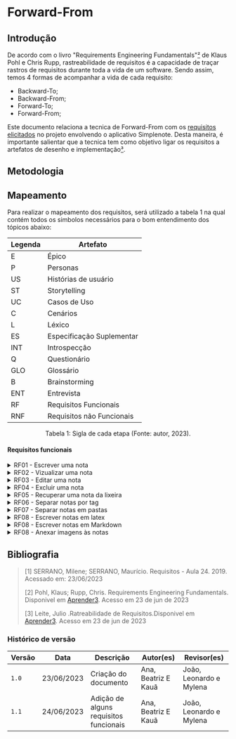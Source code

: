 # Forward-From
## Introdução
De acordo com o livro "Requirements Engineering Fundamentals"[²](#ancora2) de Klaus Pohl e Chris Rupp, rastreabilidade de requisitos é a capacidade de traçar rastros de requisitos durante toda a vida de um software.
Sendo assim, temos 4 formas de acompanhar a vida de cada requisito:

- Backward-To;
- Backward-From;
- Forward-To;
- Forward-From;

Este documento relaciona a tecnica de Forward-From com os [requisitos elicitados](https://github.com/Requisitos-de-Software/2023.1-Simplenote/tree/main/docs/elicitacao) no projeto envolvendo o aplicativo Simplenote. Desta maneira, é importante
salientar que a tecnica tem como objetivo ligar os requisitos a artefatos de desenho e implementação[³](#ancora3).

## Metodologia

## Mapeamento
Para realizar o mapeamento dos requisitos, será utilizado a tabela 1 na qual contém todos os simbolos necessários para o bom entendimento dos tópicos abaixo:

| Legenda | Artefato                  |
| ------- | ------------------------- |
| E       | Épico                     |
| P       | Personas                  |
| US      | Histórias de usuário      |
| ST      | Storytelling              |
| UC      | Casos de Uso              |
| C       | Cenários                  |
| L       | Léxico                    |
| ES      | Especificação Suplementar |
| INT     | Introspecção              |
| Q       | Questionário              |
| GLO     | Glossário                 |
| B       | Brainstorming             |
| ENT     | Entrevista                |
| RF      | Requisitos Funcionais     |
| RNF     | Requisitos não Funcionais |

<div style="text-align: center">
<p> Tabela 1: Sigla de cada etapa (Fonte: autor, 2023).</p>
</div>

#### Requisitos funcionais

<details>
 <summary> RF01 - Escrever uma nota</summary>

   |      Tópico       |Referência|
   |:-----------------:|:--------:|
   |      Épico        |[E1](https://github.com/Requisitos-de-Software/2023.1-Simplenote/blob/main/docs/modelagem/agil/backlog.md)|
   |História de usuário|[US01](https://github.com/Requisitos-de-Software/2023.1-Simplenote/blob/main/docs/modelagem/agil/User_story.md)|
   |       Tema        |  Notas   |
   |     Elicitação    |[INT13](https://github.com/Requisitos-de-Software/2023.1-note/blob/main/docs/elicitacao/Introspec%C3%A7%C3%A3o.md)/[B02](https://github.com/Requisitos-de-Software/2023.1-Simplenote/blob/main/docs/elicitacao/brainstorming.md)|
   |       Léxico      |[L06](https://github.com/Requisitos-de-Software/2023.1-Simplenote/blob/main/docs/modelagem/lexico.md)|
   |     Caso de Uso   |[UC01](https://github.com/Requisitos-de-Software/2023.1-Simplenote/blob/main/docs/modelagem/casos_de_uso.md)|
   |      Cenário      |[C01](https://github.com/Requisitos-de-Software/2023.1-Simplenote/blob/main/docs/modelagem/cen%C3%A1rios.md)|
   |   Funcionalidade  |          |
   
   <div style="text-align: center">
      <p> Tabela 2: Requisito funcional 1 (Fonte: Autores, 2023).</p>
   </div>
</details>

<details>
 <summary> RF02 - Vizualizar uma nota</summary>

   |      Tópico       |Referência|
   |:-----------------:|:--------:|
   |      Épico        |[E1](https://github.com/Requisitos-de-Software/2023.1-Simplenote/blob/main/docs/modelagem/agil/backlog.md)|
   |História de usuário|[US02](https://github.com/Requisitos-de-Software/2023.1-Simplenote/blob/main/docs/modelagem/agil/User_story.md)|
   |       Tema        |  Notas   |
   |     Elicitação    |[INT06](https://github.com/Requisitos-de-Software/2023.1note/blob/main/docs/elicitacao/Introspec%C3%A7%C3%A3o.md)|
   |       Léxico      |-|
   |     Caso de Uso   |-|
   |      Cenário      |[C03](https://github.com/Requisitos-de-Software/2023.1-Simplenote/blob/main/docs/modelagem/cen%C3%A1rios.md)|
   |   Funcionalidade  |          |
   
   <div style="text-align: center">
      <p> Tabela 3: Requisito funcional 2 (Fonte: Autores, 2023).</p>
   </div>
</details>

<details>
 <summary> RF03 - Editar uma nota</summary>

   |      Tópico       |Referência|
   |:-----------------:|:--------:|
   |      Épico        |[E1](https://github.com/Requisitos-de-Software/2023.1-Simplenote/blob/main/docs/modelagem/agil/backlog.md)|
   |História de usuário|[US03](https://github.com/Requisitos-de-Software/2023.1-Simplenote/blob/main/docs/modelagem/agil/User_story.md)|
   |       Tema        |  Notas   |
   |     Elicitação    |[INT13](https://github.com/Requisitos-de-Software/2023.1note/blob/main/docs/elicitacao/Introspec%C3%A7%C3%A3o.md)/[B02](https://github.com/Requisitos-de-Software/2023.1-Simplenote/blob/main/docs/elicitacao/brainstorming.md)|
   |       Léxico      |[L02](https://github.com/Requisitos-de-Software/2023.1-Simplenote/blob/main/docs/modelagem/lexico.md)|
   |     Caso de Uso   |[UC02](https://github.com/Requisitos-de-Software/2023.1-Simplenote/blob/main/docs/modelagem/casos_de_uso.md)|
   |      Cenário      |[C04](https://github.com/Requisitos-de-Software/2023.1-Simplenote/blob/main/docs/modelagem/cen%C3%A1rios.md)|
   |   Funcionalidade  |          |
   
   <div style="text-align: center">
      <p> Tabela 4: Requisito funcional 3 (Fonte: Autores, 2023).</p>
   </div>
</details>

<details>
 <summary> RF04 - Excluir uma nota</summary>

   |      Tópico       |Referência|
   |:-----------------:|:--------:|
   |      Épico        |[E1](https://github.com/Requisitos-de-Software/2023.1-Simplenote/blob/main/docs/modelagem/agil/backlog.md)|
   |História de usuário|[US07](https://github.com/Requisitos-de-Software/2023.1-Simplenote/blob/main/docs/modelagem/agil/User_story.md)|
   |       Tema        |  Notas   |
   |     Elicitação    |[INT02](https://github.com/Requisitos-de-Software/2023.1-note/blob/main/docs/elicitacao/Introspec%C3%A7%C3%A3o.md)/[B03](https://github.com/Requisitos-de-Software/2023.1-Simplenote/blob/main/docs/elicitacao/brainstorming.md)|
   |       Léxico      |[L11](https://github.com/Requisitos-de-Software/2023.1-Simplenote/blob/main/docs/modelagem/lexico.md)|
   |     Caso de Uso   |-|
   |      Cenário      |[C02](https://github.com/Requisitos-de-Software/2023.1-Simplenote/blob/main/docs/modelagem/cen%C3%A1rios.md)|
   |   Funcionalidade  |          |
   
   <div style="text-align: center">
      <p> Tabela 5: Requisito funcional 4 (Fonte: Autores, 2023).</p>
   </div>
</details>

<details>
 <summary> RF05 - Recuperar uma nota da lixeira</summary>

   |      Tópico       |Referência|
   |:-----------------:|:--------:|
   |      Épico        |[E1](https://github.com/Requisitos-de-Software/2023.1-Simplenote/blob/main/docs/modelagem/agil/backlog.md)|
   |História de usuário|[US04](https://github.com/Requisitos-de-Software/2023.1-Simplenote/blob/main/docs/modelagem/agil/User_story.md)|
   |       Tema        |  Notas   |
   |     Elicitação    |[INT03](https://github.com/Requisitos-de-Software/2023.1-note/blob/main/docs/elicitacao/Introspec%C3%A7%C3%A3o.md)|
   |       Léxico      |[L08](https://github.com/Requisitos-de-Software/2023.1-Simplenote/blob/main/docs/modelagem/lexico.md)|
   |     Caso de Uso   |-|
   |      Cenário      |[C09](https://github.com/Requisitos-de-Software/2023.1-Simplenote/blob/main/docs/modelagem/cen%C3%A1rios.md)|
   |   Funcionalidade  |          |
   
   <div style="text-align: center">
      <p> Tabela 6: Requisito funcional 5 (Fonte: Autores, 2023).</p>
   </div>
</details>

<details>
 <summary> RF06 - Separar notas por tag</summary>

   |      Tópico       |Referência|
   |:-----------------:|:--------:|
   |      Épico        |[E2](https://github.com/Requisitos-de-Software/2023.1-Simplenote/blob/main/docs/modelagem/agil/backlog.md)|
   |História de usuário|[US08](https://github.com/Requisitos-de-Software/2023.1-Simplenote/blob/main/docs/modelagem/agil/User_story.md)|
   |       Tema        |  Organização   |
   |     Elicitação    |[INT14](https://github.com/Requisitos-de-Software/2023.1-note/blob/main/docs/elicitacao/Introspec%C3%A7%C3%A3o.md)/[B05](https://github.com/Requisitos-de-Software/2023.1-Simplenote/blob/main/docs/elicitacao/brainstorming.md)/[ENT03](https://github.com/Requisitos-de-Software/2023.1-Simplenote/blob/main/docs/elicitacao/entrevista.md)|
   |       Léxico      |[L04](https://github.com/Requisitos-de-Software/2023.1-Simplenote/blob/main/docs/modelagem/lexico.md)|
   |     Caso de Uso   |[UC03](https://github.com/Requisitos-de-Software/2023.1-Simplenote/blob/main/docs/modelagem/casos_de_uso.md)|
   |      Cenário      |[C05/C013](https://github.com/Requisitos-de-Software/2023.1-Simplenote/blob/main/docs/modelagem/cen%C3%A1rios.md)|
   |   Funcionalidade  |          |
   
   <div style="text-align: center">
      <p> Tabela 7: Requisito funcional 6 (Fonte: Autores, 2023).</p>
   </div>
</details>

<details>
 <summary> RF07 - Separar notas em pastas</summary>

   |      Tópico       |Referência|
   |:-----------------:|:--------:|
   |      Épico        |[E2](https://github.com/Requisitos-de-Software/2023.1-Simplenote/blob/main/docs/modelagem/agil/backlog.md)|
   |História de usuário|[US09](https://github.com/Requisitos-de-Software/2023.1-Simplenote/blob/main/docs/modelagem/agil/User_story.md)|
   |       Tema        |  Organização   |
   |     Elicitação    |[INT03](https://github.com/Requisitos-de-Software/2023.1-note/blob/main/docs/elicitacao/Introspec%C3%A7%C3%A3o.md)|
   |       Léxico      |-|
   |     Caso de Uso   |-|
   |      Cenário      |-|
   |   Funcionalidade  |          |
   
   <div style="text-align: center">
      <p> Tabela 8: Requisito funcional 7 (Fonte: Autores, 2023).</p>
   </div>
</details>

<details>
 <summary> RF08 - Escrever notas em latex</summary>

   |      Tópico       |Referência|
   |:-----------------:|:--------:|
   |      Épico        |[E3](https://github.com/Requisitos-de-Software/2023.1-Simplenote/blob/main/docs/modelagem/agil/backlog.md)|
   |História de usuário|[US10](https://github.com/Requisitos-de-Software/2023.1-Simplenote/blob/main/docs/modelagem/agil/User_story.md)|
   |       Tema        |  Suporte a formatos avançados de notas   |
   |     Elicitação    |-|
   |       Léxico      |-|
   |     Caso de Uso   |-|
   |      Cenário      |-|
   |   Funcionalidade  |          |
   
   <div style="text-align: center">
      <p> Tabela 9: Requisito funcional 8 (Fonte: Autores, 2023).</p>
   </div>
</details>

<details>
 <summary> RF08 - Escrever notas em Markdown</summary>

   |      Tópico       |Referência|
   |:-----------------:|:--------:|
   |      Épico        |[E3](https://github.com/Requisitos-de-Software/2023.1-Simplenote/blob/main/docs/modelagem/agil/backlog.md)|
   |História de usuário|[US11](https://github.com/Requisitos-de-Software/2023.1-Simplenote/blob/main/docs/modelagem/agil/User_story.md)|
   |       Tema        | Suporte a formatos avançados de notas  |
   |     Elicitação    |[INT05](https://github.com/Requisitos-de-Software/2023.1-Simplenote/blob/main/docs/elicitacao/Introspec%C3%A7%C3%A3o.md)/[GLO04](https://github.com/Requisitos-de-Software/2023.1-Simplenote/blob/main/docs/elicitacao/glossario.md)/[ST2](https://github.com/Requisitos-de-Software/2023.1-Simplenote/blob/main/docs/elicitacao/storytelling.md)/[ENT04](https://github.com/Requisitos-de-Software/2023.1-Simplenote/blob/main/docs/elicitacao/entrevista.md)|
   |       Léxico      |-|
   |     Caso de Uso   |-|
   |      Cenário      |[C06](https://github.com/Requisitos-de-Software/2023.1-Simplenote/blob/main/docs/modelagem/cen%C3%A1rios.md)|
   |   Funcionalidade  | |
   
   <div style="text-align: center">
      <p> Tabela 9: Requisito funcional 8 (Fonte: Autores, 2023).</p>
   </div>
</details>

<details>
 <summary> RF08 - Anexar imagens às notas</summary>

   |      Tópico       |Referência|
   |:-----------------:|:--------:|
   |      Épico        |[E3](https://github.com/Requisitos-de-Software/2023.1-Simplenote/blob/main/docs/modelagem/agil/backlog.md)|
   |História de usuário|[US12](https://github.com/Requisitos-de-Software/2023.1-Simplenote/blob/main/docs/modelagem/agil/User_story.md)|
   |       Tema        | Suporte a formatos avançados de notas  |
   |     Elicitação    |[B10](https://github.com/Requisitos-de-Software/2023.1-Simplenote/blob/main/docs/elicitacao/brainstorming.md)|
   |       Léxico      |-|
   |     Caso de Uso   |-|
   |      Cenário      |[C10](https://github.com/Requisitos-de-Software/2023.1-Simplenote/blob/main/docs/modelagem/cen%C3%A1rios.md)|
   |   Funcionalidade  | |
   
   <div style="text-align: center">
      <p> Tabela 10: Requisito funcional 9 (Fonte: Autores, 2023).</p>
   </div>
</details>

## Bibliografia
> [1] SERRANO, Milene; SERRANO, Maurício. Requisitos - Aula 24. 2019. Acessado em: 23/06/2023 </br>
>
> [2] Pohl, Klaus; Rupp, Chris. Requirements Engineering Fundamentals. Disponivel em [Aprender3](https://aprender3.unb.br/pluginfile.php/2523174/mod_resource/content/2/Rastreabilidade.pdf). Acesso em 23 de jun de 2023 </br>
>
> [3] Leite, Julio .Ratreabilidade de Requisitos.Disponivel em [Aprender3](https://aprender3.unb.br/pluginfile.php/2523175/mod_resource/content/3/05_20_sayao.pdf ). Acesso em 23 de jun de 2023</br>


### Histórico de versão

| Versão | Data       | Descrição                                  | Autor(es)   | Revisor(es) |
| ------ | ---------- | ------------------------------------------ | ----------- | ----------- |
| `1.0`  | 23/06/2023 | Criação do documento                       | Ana, Beatriz E Kauã | João, Leonardo e Mylena      |
| `1.1`  | 24/06/2023 | Adição de alguns requisitos funcionais     | Ana, Beatriz E Kauã | João, Leonardo e Mylena      |
